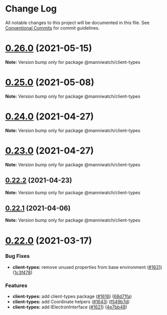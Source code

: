 # Change Log

All notable changes to this project will be documented in this file.
See [Conventional Commits](https://conventionalcommits.org) for commit guidelines.

# [0.26.0](https://github.com/manniwatch/manniwatch/compare/v0.25.0...v0.26.0) (2021-05-15)

**Note:** Version bump only for package @manniwatch/client-types






# [0.25.0](https://github.com/manniwatch/manniwatch/compare/v0.24.0...v0.25.0) (2021-05-08)

**Note:** Version bump only for package @manniwatch/client-types






# [0.24.0](https://github.com/manniwatch/manniwatch/compare/v0.23.0...v0.24.0) (2021-04-27)

**Note:** Version bump only for package @manniwatch/client-types






# [0.23.0](https://github.com/manniwatch/manniwatch/compare/v0.22.2...v0.23.0) (2021-04-27)

**Note:** Version bump only for package @manniwatch/client-types






## [0.22.2](https://github.com/manniwatch/manniwatch/compare/v0.22.1...v0.22.2) (2021-04-23)

**Note:** Version bump only for package @manniwatch/client-types






## [0.22.1](https://github.com/manniwatch/manniwatch/compare/v0.22.0...v0.22.1) (2021-04-06)

**Note:** Version bump only for package @manniwatch/client-types






# [0.22.0](https://github.com/manniwatch/manniwatch/compare/v0.21.3...v0.22.0) (2021-03-17)


### Bug Fixes

* **client-types:** remove unused properties from base environment ([#1631](https://github.com/manniwatch/manniwatch/issues/1631)) ([1c3f478](https://github.com/manniwatch/manniwatch/commit/1c3f4783d32923bfe4139b17891b077884420f53))


### Features

* **client-types:** add client-types package ([#1616](https://github.com/manniwatch/manniwatch/issues/1616)) ([68d71fa](https://github.com/manniwatch/manniwatch/commit/68d71fad10e9630960718be02f07ac82ca765424))
* **client-types:** add Coordinate helpers ([#1643](https://github.com/manniwatch/manniwatch/issues/1643)) ([f549b7d](https://github.com/manniwatch/manniwatch/commit/f549b7dd990890784d226b80862bf5fdb8ca7908))
* **client-types:** add IElectronInterface ([#1621](https://github.com/manniwatch/manniwatch/issues/1621)) ([4e7bb48](https://github.com/manniwatch/manniwatch/commit/4e7bb48d9050eba40c991734c1fd34749c0e9764))
